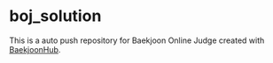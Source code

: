 # boj_solution
This is a auto push repository for Baekjoon Online Judge created with [BaekjoonHub](https://github.com/BaekjoonHub/BaekjoonHub).
